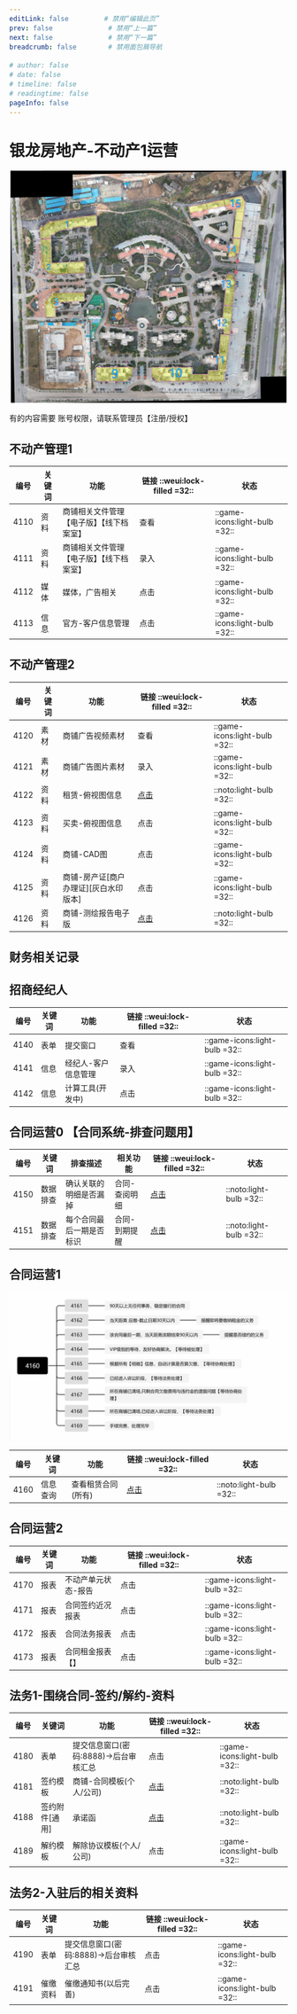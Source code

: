 ```yaml
---
editLink: false         # 禁用“编辑此页”
prev: false              # 禁用“上一篇”
next: false              # 禁用“下一篇”
breadcrumb: false        # 禁用面包屑导航

# author: false
# date: false
# timeline: false
# readingtime: false 
pageInfo: false
---
```




# 银龙房地产-不动产1运营

![银海龙城-商铺区域](./shopmap.jpg)

有的内容需要 账号权限，请联系管理员【注册/授权】

## 不动产管理1 




| 编号    | 关键词   | 功能    | 链接 ::weui:lock-filled =32:: | 状态 | 
|---------------- | --------------- | --------------- | ----|----|
| 4110   | 资料  | 商铺相关文件管理【电子版】【线下档案室】|查看 |::game-icons:light-bulb =32:: |
| 4111   | 资料  |商铺相关文件管理【电子版】【线下档案室】 | 录入 |::game-icons:light-bulb =32:: |
| 4112   | 媒体  | 媒体，广告相关 |点击|::game-icons:light-bulb =32:: |
| 4113   | 信息  | 官方-客户信息管理 |点击|::game-icons:light-bulb =32:: |

## 不动产管理2

| 编号    | 关键词   | 功能    | 链接  ::weui:lock-filled =32::| 状态 |
|---------------- | --------------- | --------------- | ----|----|
| 4120   | 素材  | 商铺广告视频素材 |查看 |::game-icons:light-bulb =32:: |
| 4121   | 素材  | 商铺广告图片素材 | 录入 |::game-icons:light-bulb =32:: |
| 4122   | 资料  | 租赁-俯视图信息 |[点击](https://nocodb.yljt.info/dashboard/#/nc/pteji0a5txq3drk/md8jj6l7su4k4g6)|::noto:light-bulb =32::  |
| 4123   | 资料  | 买卖-俯视图信息 |点击|::game-icons:light-bulb =32:: |
| 4124   | 资料  | 商铺-CAD图 |点击|::game-icons:light-bulb =32:: |
| 4125   | 资料  | 商铺-房产证[商户办理证][灰白水印版本] |点击|::game-icons:light-bulb =32:: |
| 4126   | 资料  | 商铺-测绘报告电子版 |[点击](https://nocodb.yljt.info/dashboard/#/nc/pteji0a5txq3drk/m7vad0vvsh4o7lx)|::noto:light-bulb =32:: |

## 财务相关记录


## 招商经纪人

| 编号    | 关键词   | 功能    | 链接  ::weui:lock-filled =32::| 状态 |
|---------------- | --------------- | --------------- | ----|----|
| 4140   | 表单  | 提交窗口 |查看 |::game-icons:light-bulb =32:: |
| 4141   | 信息  | 经纪人-客户信息管理 | 录入 |::game-icons:light-bulb =32:: |
| 4142   | 信息  | 计算工具(开发中) |点击|::game-icons:light-bulb =32:: |

## 合同运营0 【合同系统-排查问题用】

| 编号    | 关键词    | 排查描述   |相关功能  | 链接  ::weui:lock-filled =32::|状态|
|---------------- | --------------- | ----- |--------------- | ----|--|
| 4150   | 数据排查   | 确认关联的明细是否漏掉  | 合同-查阅明细  |[点击](https://nocodb.yljt.info/dashboard/#/nc/p9j0dgqznz3fpsm/mrz6uw1ju9efh2n/vw06kfx9d7ntpily)|::noto:light-bulb =32:: |
| 4151   | 数据排查  | 每个合同最后一期是否标识 | 合同-到期提醒 |[点击](https://nocodb.yljt.info/dashboard/#/nc/p9j0dgqznz3fpsm/mrz6uw1ju9efh2n/vwb1yjumq4lprz3w)|::noto:light-bulb =32:: |
>

## 合同运营1
![功能详细-说明 =100x](./htyyreadme.jpg)
<!-- | 4160   | 表单 | 提交信息窗口(密码:8888)->后台审核汇总  |点击|::game-icons:light-bulb =32:: | -->
| 编号    | 关键词    | 功能    | 链接  ::weui:lock-filled =32::| 状态 |
|---------------- | --------------- | -------------- | ----|----|
| 4160    | 信息查询    | 查看租赁合同(所有)   |[点击](https://nocodb.yljt.info/dashboard/#/nc/p9j0dgqznz3fpsm/mcx6i3z4g1h2kmu/vwfwbaek32ypvyj1)|::noto:light-bulb =32:: |

<!-- 
| 4161   | 信息查询   | 未归档@1_1履约合同-常规  |[点击](https://nocodb.yljt.info/dashboard/#/nc/p9j0dgqznz3fpsm/mcx6i3z4g1h2kmu/vwyk8cmszjfimc2x)|::noto:light-bulb =32:: |
| 4162   | 信息查询  | 未归档@1_2履约合同-近期待缴租金   |[点击](https://nocodb.yljt.info/dashboard/#/nc/p9j0dgqznz3fpsm/mcx6i3z4g1h2kmu/vw15m7evm0w8n1qe)|::noto:light-bulb =32:: |
| 4163   | 信息查询  | 未归档@1_3履约合同-近期到期(是否续)   |[点击](https://nocodb.yljt.info/dashboard/#/nc/p9j0dgqznz3fpsm/mcx6i3z4g1h2kmu/vw3r8loha0tv0cao)|::noto:light-bulb =32:: |
| 4164   | 信息查询  | 未归档@2_0欠缴合同-保护期(特殊)   |[点击](https://nocodb.yljt.info/dashboard/#/nc/p9j0dgqznz3fpsm/mcx6i3z4g1h2kmu/vwrlnczzqllcnem1)|::noto:light-bulb =32:: |
| 4165   | 信息查询  | 未归档@2_1欠缴合同-协商期   |[点击](https://nocodb.yljt.info/dashboard/#/nc/p9j0dgqznz3fpsm/mcx6i3z4g1h2kmu/vwvybbgej109p1x3)|::noto:light-bulb =32:: |
| 4166   | 信息查询  | 未归档@2_2欠缴合同-涉诉期   |[点击](https://nocodb.yljt.info/dashboard/#/nc/p9j0dgqznz3fpsm/mcx6i3z4g1h2kmu/vwr3p08fzftb08m8)|::noto:light-bulb =32:: |
| 4167   | 信息查询  | 已归档@3-1欠缴合同-协商期   |[点击](https://nocodb.yljt.info/dashboard/#/nc/p9j0dgqznz3fpsm/mcx6i3z4g1h2kmu/vwhqk79lkdx4bd9c)|::noto:light-bulb =32:: |
| 4168   | 信息查询  | 已归档@3-2欠缴合同-涉诉期   |[点击](https://nocodb.yljt.info/dashboard/#/nc/p9j0dgqznz3fpsm/mcx6i3z4g1h2kmu/vwf2xy4lro0lwxjd)|::noto:light-bulb =32:: |
| 4169   | 信息查询  | 已归档@4-*解约合同-手续完善  |[点击](https://nocodb.yljt.info/dashboard/#/nc/p9j0dgqznz3fpsm/mcx6i3z4g1h2kmu/vwmllfn5varffjug)|::noto:light-bulb =32:: |
 -->

## 合同运营2

| 编号    | 关键词    | 功能    | 链接  ::weui:lock-filled =32::|状态|
|---------------- | --------------- | --------------- | ----|--|
| 4170   | 报表   | 不动产单元状态-报告  |点击|::game-icons:light-bulb =32:: |
| 4171   | 报表  | 合同签约近况报表 |点击|::game-icons:light-bulb =32:: |
| 4172   | 报表  | 合同法务报表 |点击|::game-icons:light-bulb =32:: |
| 4173   | 报表 | 合同租金报表【】 |点击|::game-icons:light-bulb =32:: |



## 法务1-围绕合同-签约/解约-资料

| 编号    | 关键词    | 功能    | 链接 ::weui:lock-filled =32::|状态|
|---------------- | --------------- | --------------- | ----|---|
| 4180   | 表单   | 提交信息窗口(密码:8888)->后台审核汇总   |点击| ::game-icons:light-bulb =32:: |
| 4181   | 签约模板  | 商铺-合同模板(个人/公司) |[点击](https://nocodb.yljt.info/dashboard/#/nc/pssn8s7w09znsdj/mu49buplmwsrwoa)| ::noto:light-bulb =32:: |
|  4188   | 签约附件[通用]  | 承诺函 |[点击](https://nocodb.yljt.info/dashboard/#/nc/pdpso6qkpf3750c/m7tlrrg0wutn8in)|::noto:light-bulb =32:: |
| 4189   | 解约模板  | 解除协议模板(个人/公司) |点击|::game-icons:light-bulb =32:: |

## 法务2-入驻后的相关资料
| 编号    | 关键词    | 功能    | 链接 ::weui:lock-filled =32::|状态|
|---------------- | --------------- | --------------- | ----|---|
| 4190   | 表单   | 提交信息窗口(密码:8888)->后台审核汇总   |点击|::game-icons:light-bulb =32:: |
| 4191   | 催缴资料  | 催缴通知书(以后完善) |点击|::game-icons:light-bulb =32:: |


